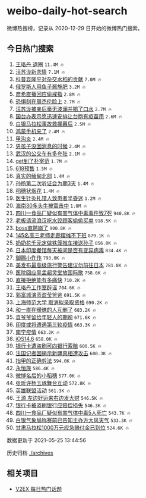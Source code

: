 # weibo-daily-hot-search

微博热搜榜，记录从 2020-12-29 日开始的微博热门搜索。

## 今日热门搜索

<!-- BEGIN -->

1. [王珞丹 退圈](https://s.weibo.com/weibo?q=%E7%8E%8B%E7%8F%9E%E4%B8%B9%20%E9%80%80%E5%9C%88&Refer=top) `11.4M 🔥`
1. [汪苏泷新恋情](https://s.weibo.com/weibo?q=%23%E6%B1%AA%E8%8B%8F%E6%B3%B7%E6%96%B0%E6%81%8B%E6%83%85%23&Refer=top) `7.1M 🔥`
1. [科普袁隆平对杂交水稻的贡献](https://s.weibo.com/weibo?q=%23%E7%A7%91%E6%99%AE%E8%A2%81%E9%9A%86%E5%B9%B3%E5%AF%B9%E6%9D%82%E4%BA%A4%E6%B0%B4%E7%A8%BB%E7%9A%84%E8%B4%A1%E7%8C%AE%23&Refer=top) `7.0M 🔥`
1. [俄罗斯人用鱼子酱施肥](https://s.weibo.com/weibo?q=%23%E4%BF%84%E7%BD%97%E6%96%AF%E4%BA%BA%E7%94%A8%E9%B1%BC%E5%AD%90%E9%85%B1%E6%96%BD%E8%82%A5%23&Refer=top) `3.2M 🔥`
1. [彦希直播回应偷戒指](https://s.weibo.com/weibo?q=%23%E5%BD%A6%E5%B8%8C%E7%9B%B4%E6%92%AD%E5%9B%9E%E5%BA%94%E5%81%B7%E6%88%92%E6%8C%87%23&Refer=top) `2.8M 🔥`
1. [恐惧刻在周杰伦脸上](https://s.weibo.com/weibo?q=%23%E6%81%90%E6%83%A7%E5%88%BB%E5%9C%A8%E5%91%A8%E6%9D%B0%E4%BC%A6%E8%84%B8%E4%B8%8A%23&Refer=top) `2.7M 🔥`
1. [汪苏泷被亲后毫无波澜并喝了口水](https://s.weibo.com/weibo?q=%23%E6%B1%AA%E8%8B%8F%E6%B3%B7%E8%A2%AB%E4%BA%B2%E5%90%8E%E6%AF%AB%E6%97%A0%E6%B3%A2%E6%BE%9C%E5%B9%B6%E5%96%9D%E4%BA%86%E5%8F%A3%E6%B0%B4%23&Refer=top) `2.7M 🔥`
1. [国台办表示愿迅速安排让台胞有疫苗用](https://s.weibo.com/weibo?q=%23%E5%9B%BD%E5%8F%B0%E5%8A%9E%E8%A1%A8%E7%A4%BA%E6%84%BF%E8%BF%85%E9%80%9F%E5%AE%89%E6%8E%92%E8%AE%A9%E5%8F%B0%E8%83%9E%E6%9C%89%E7%96%AB%E8%8B%97%E7%94%A8%23&Refer=top) `2.6M 🔥`
1. [白银马拉松事故救援幕后](https://s.weibo.com/weibo?q=%23%E7%99%BD%E9%93%B6%E9%A9%AC%E6%8B%89%E6%9D%BE%E4%BA%8B%E6%95%85%E6%95%91%E6%8F%B4%E5%B9%95%E5%90%8E%23&Refer=top) `2.5M 🔥`
1. [鸿蒙手机来了](https://s.weibo.com/weibo?q=%23%E9%B8%BF%E8%92%99%E6%89%8B%E6%9C%BA%E6%9D%A5%E4%BA%86%23&Refer=top) `2.4M 🔥`
1. [甲沟炎](https://s.weibo.com/weibo?q=%23%E7%94%B2%E6%B2%9F%E7%82%8E%23&Refer=top) `2.4M 🔥`
1. [男孩子没回消息的时候](https://s.weibo.com/weibo?q=%23%E7%94%B7%E5%AD%A9%E5%AD%90%E6%B2%A1%E5%9B%9E%E6%B6%88%E6%81%AF%E7%9A%84%E6%97%B6%E5%80%99%23&Refer=top) `2.4M 🔥`
1. [武汉的公交车有多夸张](https://s.weibo.com/weibo?q=%23%E6%AD%A6%E6%B1%89%E7%9A%84%E5%85%AC%E4%BA%A4%E8%BD%A6%E6%9C%89%E5%A4%9A%E5%A4%B8%E5%BC%A0%23&Refer=top) `2.1M 🔥`
1. [get到了朴宰范](https://s.weibo.com/weibo?q=%23get%E5%88%B0%E4%BA%86%E6%9C%B4%E5%AE%B0%E8%8C%83%23&Refer=top) `1.7M 🔥`
1. [618预售](https://s.weibo.com/weibo?q=%23618%E9%A2%84%E5%94%AE%23&Refer=top) `1.5M 🔥`
1. [真实的缅甸北部](https://s.weibo.com/weibo?q=%23%E7%9C%9F%E5%AE%9E%E7%9A%84%E7%BC%85%E7%94%B8%E5%8C%97%E9%83%A8%23&Refer=top) `1.4M 🔥`
1. [孙杨第二次听证会为期3天](https://s.weibo.com/weibo?q=%23%E5%AD%99%E6%9D%A8%E7%AC%AC%E4%BA%8C%E6%AC%A1%E5%90%AC%E8%AF%81%E4%BC%9A%E4%B8%BA%E6%9C%9F3%E5%A4%A9%23&Refer=top) `1.4M 🔥`
1. [稻穗状烟花](https://s.weibo.com/weibo?q=%23%E7%A8%BB%E7%A9%97%E7%8A%B6%E7%83%9F%E8%8A%B1%23&Refer=top) `1.4M 🔥`
1. [医生针灸扎错人致患者半昏迷](https://s.weibo.com/weibo?q=%23%E5%8C%BB%E7%94%9F%E9%92%88%E7%81%B8%E6%89%8E%E9%94%99%E4%BA%BA%E8%87%B4%E6%82%A3%E8%80%85%E5%8D%8A%E6%98%8F%E8%BF%B7%23&Refer=top) `1.2M 🔥`
1. [海南30多头牛被雷击中](https://s.weibo.com/weibo?q=%23%E6%B5%B7%E5%8D%9730%E5%A4%9A%E5%A4%B4%E7%89%9B%E8%A2%AB%E9%9B%B7%E5%87%BB%E4%B8%AD%23&Refer=top) `1.0M 🔥`
1. [四川一食品厂疑似有害气体中毒事件致7死](https://s.weibo.com/weibo?q=%23%E5%9B%9B%E5%B7%9D%E4%B8%80%E9%A3%9F%E5%93%81%E5%8E%82%E7%96%91%E4%BC%BC%E6%9C%89%E5%AE%B3%E6%B0%94%E4%BD%93%E4%B8%AD%E6%AF%92%E4%BA%8B%E4%BB%B6%E8%87%B47%E6%AD%BB%23&Refer=top) `940.8K 🔥`
1. [老板请流浪汉吃水饺顾客偷偷买单](https://s.weibo.com/weibo?q=%23%E8%80%81%E6%9D%BF%E8%AF%B7%E6%B5%81%E6%B5%AA%E6%B1%89%E5%90%83%E6%B0%B4%E9%A5%BA%E9%A1%BE%E5%AE%A2%E5%81%B7%E5%81%B7%E4%B9%B0%E5%8D%95%23&Refer=top) `918.5K 🔥`
1. [boss直聘崩了](https://s.weibo.com/weibo?q=%23boss%E7%9B%B4%E8%81%98%E5%B4%A9%E4%BA%86%23&Refer=top) `900.8K 🔥`
1. [145名高三老师走廊摆摊不下班](https://s.weibo.com/weibo?q=%23145%E5%90%8D%E9%AB%98%E4%B8%89%E8%80%81%E5%B8%88%E8%B5%B0%E5%BB%8A%E6%91%86%E6%91%8A%E4%B8%8D%E4%B8%8B%E7%8F%AD%23&Refer=top) `879.1K 🔥`
1. [奶奶花千元定做铁笼推车接送孙子](https://s.weibo.com/weibo?q=%23%E5%A5%B6%E5%A5%B6%E8%8A%B1%E5%8D%83%E5%85%83%E5%AE%9A%E5%81%9A%E9%93%81%E7%AC%BC%E6%8E%A8%E8%BD%A6%E6%8E%A5%E9%80%81%E5%AD%99%E5%AD%90%23&Refer=top) `856.0K 🔥`
1. [日本印度餐馆每天被问是否有变异病毒](https://s.weibo.com/weibo?q=%23%E6%97%A5%E6%9C%AC%E5%8D%B0%E5%BA%A6%E9%A4%90%E9%A6%86%E6%AF%8F%E5%A4%A9%E8%A2%AB%E9%97%AE%E6%98%AF%E5%90%A6%E6%9C%89%E5%8F%98%E5%BC%82%E7%97%85%E6%AF%92%23&Refer=top) `834.4K 🔥`
1. [御赐小仵作](https://s.weibo.com/weibo?q=%E5%BE%A1%E8%B5%90%E5%B0%8F%E4%BB%B5%E4%BD%9C&Refer=top) `793.0K 🔥`
1. [美发布最高级旅行警告建议勿前往日本](https://s.weibo.com/weibo?q=%23%E7%BE%8E%E5%8F%91%E5%B8%83%E6%9C%80%E9%AB%98%E7%BA%A7%E6%97%85%E8%A1%8C%E8%AD%A6%E5%91%8A%E5%BB%BA%E8%AE%AE%E5%8B%BF%E5%89%8D%E5%BE%80%E6%97%A5%E6%9C%AC%23&Refer=top) `781.8K 🔥`
1. [医院回应吴孟超灵堂放国际歌](https://s.weibo.com/weibo?q=%23%E5%8C%BB%E9%99%A2%E5%9B%9E%E5%BA%94%E5%90%B4%E5%AD%9F%E8%B6%85%E7%81%B5%E5%A0%82%E6%94%BE%E5%9B%BD%E9%99%85%E6%AD%8C%23&Refer=top) `758.6K 🔥`
1. [直接拒绝能有多痛快](https://s.weibo.com/weibo?q=%23%E7%9B%B4%E6%8E%A5%E6%8B%92%E7%BB%9D%E8%83%BD%E6%9C%89%E5%A4%9A%E7%97%9B%E5%BF%AB%23&Refer=top) `710.2K 🔥`
1. [王珞丹工作室辟谣](https://s.weibo.com/weibo?q=%23%E7%8E%8B%E7%8F%9E%E4%B8%B9%E5%B7%A5%E4%BD%9C%E5%AE%A4%E8%BE%9F%E8%B0%A3%23&Refer=top) `704.6K 🔥`
1. [郭富城演蓝盈莹爸爸](https://s.weibo.com/weibo?q=%23%E9%83%AD%E5%AF%8C%E5%9F%8E%E6%BC%94%E8%93%9D%E7%9B%88%E8%8E%B9%E7%88%B8%E7%88%B8%23&Refer=top) `691.5K 🔥`
1. [上海师范大学 取消拟录取资格](https://s.weibo.com/weibo?q=%E4%B8%8A%E6%B5%B7%E5%B8%88%E8%8C%83%E5%A4%A7%E5%AD%A6%20%E5%8F%96%E6%B6%88%E6%8B%9F%E5%BD%95%E5%8F%96%E8%B5%84%E6%A0%BC&Refer=top) `690.2K 🔥`
1. [和一直在暧昧的人互删了](https://s.weibo.com/weibo?q=%23%E5%92%8C%E4%B8%80%E7%9B%B4%E5%9C%A8%E6%9A%A7%E6%98%A7%E7%9A%84%E4%BA%BA%E4%BA%92%E5%88%A0%E4%BA%86%23&Refer=top) `683.2K 🔥`
1. [袁爷爷留给年轻人的期盼](https://s.weibo.com/weibo?q=%23%E8%A2%81%E7%88%B7%E7%88%B7%E7%95%99%E7%BB%99%E5%B9%B4%E8%BD%BB%E4%BA%BA%E7%9A%84%E6%9C%9F%E7%9B%BC%23&Refer=top) `671.6K 🔥`
1. [印度或将遭遇第三轮疫情](https://s.weibo.com/weibo?q=%23%E5%8D%B0%E5%BA%A6%E6%88%96%E5%B0%86%E9%81%AD%E9%81%87%E7%AC%AC%E4%B8%89%E8%BD%AE%E7%96%AB%E6%83%85%23&Refer=top) `663.3K 🔥`
1. [南宁疫情](https://s.weibo.com/weibo?q=%E5%8D%97%E5%AE%81%E7%96%AB%E6%83%85&Refer=top) `663.2K 🔥`
1. [iOS14.6](https://s.weibo.com/weibo?q=%23iOS14.6%23&Refer=top) `658.0K 🔥`
1. [银行卡遭盗刷可向银行索赔](https://s.weibo.com/weibo?q=%23%E9%93%B6%E8%A1%8C%E5%8D%A1%E9%81%AD%E7%9B%97%E5%88%B7%E5%8F%AF%E5%90%91%E9%93%B6%E8%A1%8C%E7%B4%A2%E8%B5%94%23&Refer=top) `600.5K 🔥`
1. [法国记者因揭示新疆真相遭攻击](https://s.weibo.com/weibo?q=%23%E6%B3%95%E5%9B%BD%E8%AE%B0%E8%80%85%E5%9B%A0%E6%8F%AD%E7%A4%BA%E6%96%B0%E7%96%86%E7%9C%9F%E7%9B%B8%E9%81%AD%E6%94%BB%E5%87%BB%23&Refer=top) `600.3K 🔥`
1. [指甲的正确剪法](https://s.weibo.com/weibo?q=%23%E6%8C%87%E7%94%B2%E7%9A%84%E6%AD%A3%E7%A1%AE%E5%89%AA%E6%B3%95%23&Refer=top) `594.0K 🔥`
1. [永恒族](https://s.weibo.com/weibo?q=%23%E6%B0%B8%E6%81%92%E6%97%8F%23&Refer=top) `586.4K 🔥`
1. [微博名后的小稻穗](https://s.weibo.com/weibo?q=%23%E5%BE%AE%E5%8D%9A%E5%90%8D%E5%90%8E%E7%9A%84%E5%B0%8F%E7%A8%BB%E7%A9%97%23&Refer=top) `577.0K 🔥`
1. [张昕许杨玉琢舞台互动](https://s.weibo.com/weibo?q=%23%E5%BC%A0%E6%98%95%E8%AE%B8%E6%9D%A8%E7%8E%89%E7%90%A2%E8%88%9E%E5%8F%B0%E4%BA%92%E5%8A%A8%23&Refer=top) `572.8K 🔥`
1. [英雄联盟活动](https://s.weibo.com/weibo?q=%23%E8%8B%B1%E9%9B%84%E8%81%94%E7%9B%9F%E6%B4%BB%E5%8A%A8%23&Refer=top) `561.3K 🔥`
1. [王源 左边好运来右边发大财](https://s.weibo.com/weibo?q=%23%E7%8E%8B%E6%BA%90%20%E5%B7%A6%E8%BE%B9%E5%A5%BD%E8%BF%90%E6%9D%A5%E5%8F%B3%E8%BE%B9%E5%8F%91%E5%A4%A7%E8%B4%A2%23&Refer=top) `546.5K 🔥`
1. [银行卡被盗刷银行应赔偿损失](https://s.weibo.com/weibo?q=%23%E9%93%B6%E8%A1%8C%E5%8D%A1%E8%A2%AB%E7%9B%97%E5%88%B7%E9%93%B6%E8%A1%8C%E5%BA%94%E8%B5%94%E5%81%BF%E6%8D%9F%E5%A4%B1%23&Refer=top) `546.3K 🔥`
1. [四川一食品厂疑似有害气体中毒5人死亡](https://s.weibo.com/weibo?q=%E5%9B%9B%E5%B7%9D%E4%B8%80%E9%A3%9F%E5%93%81%E5%8E%82%E7%96%91%E4%BC%BC%E6%9C%89%E5%AE%B3%E6%B0%94%E4%BD%93%E4%B8%AD%E6%AF%925%E4%BA%BA%E6%AD%BB%E4%BA%A1&Refer=top) `543.7K 🔥`
1. [白银气象局称赛前已告知主办方大风天气](https://s.weibo.com/weibo?q=%23%E7%99%BD%E9%93%B6%E6%B0%94%E8%B1%A1%E5%B1%80%E7%A7%B0%E8%B5%9B%E5%89%8D%E5%B7%B2%E5%91%8A%E7%9F%A5%E4%B8%BB%E5%8A%9E%E6%96%B9%E5%A4%A7%E9%A3%8E%E5%A4%A9%E6%B0%94%23&Refer=top) `533.3K 🔥`
1. [甘肃马拉松1000万元应急赔付金已到位](https://s.weibo.com/weibo?q=%23%E7%94%98%E8%82%83%E9%A9%AC%E6%8B%89%E6%9D%BE1000%E4%B8%87%E5%85%83%E5%BA%94%E6%80%A5%E8%B5%94%E4%BB%98%E9%87%91%E5%B7%B2%E5%88%B0%E4%BD%8D%23&Refer=top) `524.6K 🔥`

数据更新于 2021-05-25 13:44:56

<!-- END -->

历史归档 [./archives](./archives)

## 相关项目

- [V2EX 每日热门话题](https://github.com/boojack/v2ex-daily-hot-topic)
